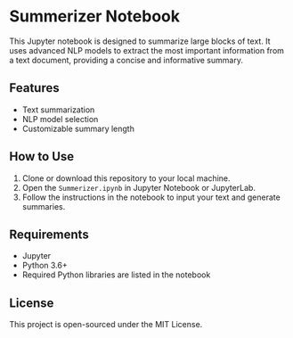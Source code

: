 # Summerizer Notebook

This Jupyter notebook is designed to summarize large blocks of text. It uses advanced NLP models to extract the most important information from a text document, providing a concise and informative summary.

## Features

- Text summarization
- NLP model selection
- Customizable summary length

## How to Use

1. Clone or download this repository to your local machine.
2. Open the `Summerizer.ipynb` in Jupyter Notebook or JupyterLab.
3. Follow the instructions in the notebook to input your text and generate summaries.

## Requirements

- Jupyter
- Python 3.6+
- Required Python libraries are listed in the notebook

## License

This project is open-sourced under the MIT License.
